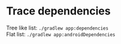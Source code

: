 # Trace dependencies

Tree like list: `./gradlew app:dependencies`  
Flat list:		`./gradlew app:androidDependencies`